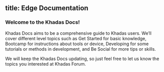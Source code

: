 title: Edge Documentation
---

### Welcome to the Khadas Docs!

Khadas Docs aims to be a comprehensive guide to Khadas users. We’ll cover different level topics such as Get Started for basic knowledge, Bootcamp for instructions about tools or device, Developing for some tutorials or methods in development, and Be Social for more tips or skills.

We will keep the Khadas Docs updating, so just feel free to let us know the topics you interested at Khadas Forum.

